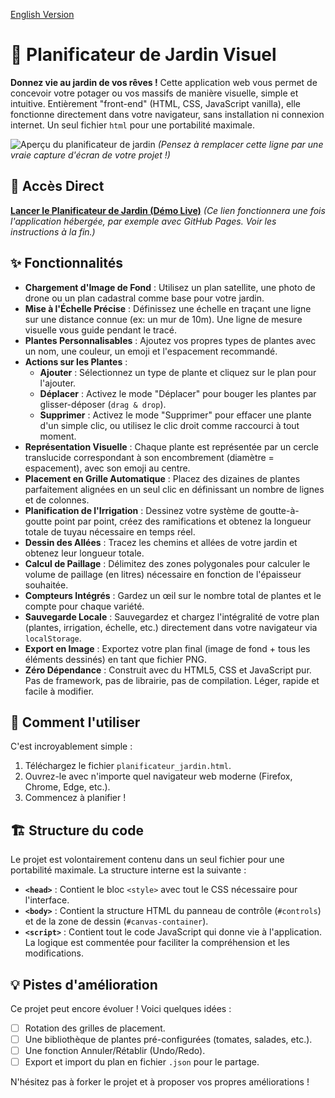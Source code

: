 [English Version](README.en.md)

# 🌿 Planificateur de Jardin Visuel

**Donnez vie au jardin de vos rêves !** Cette application web vous permet de concevoir votre potager ou vos massifs de manière visuelle, simple et intuitive. Entièrement "front-end" (HTML, CSS, JavaScript vanilla), elle fonctionne directement dans votre navigateur, sans installation ni connexion internet. Un seul fichier `html` pour une portabilité maximale.

![Aperçu du planificateur de jardin](URL_DE_VOTRE_SCREENSHOT.png)
*(Pensez à remplacer cette ligne par une vraie capture d'écran de votre projet !)*

## 🚀 Accès Direct

[**Lancer le Planificateur de Jardin (Démo Live)**](https://YOUR_USERNAME.github.io/YOUR_REPOSITORY/planificateur_jardin.html)
*(Ce lien fonctionnera une fois l'application hébergée, par exemple avec GitHub Pages. Voir les instructions à la fin.)*

## ✨ Fonctionnalités

- **Chargement d'Image de Fond** : Utilisez un plan satellite, une photo de drone ou un plan cadastral comme base pour votre jardin.
- **Mise à l'Échelle Précise** : Définissez une échelle en traçant une ligne sur une distance connue (ex: un mur de 10m). Une ligne de mesure visuelle vous guide pendant le tracé.
- **Plantes Personnalisables** : Ajoutez vos propres types de plantes avec un nom, une couleur, un emoji et l'espacement recommandé.
- **Actions sur les Plantes** :
    - **Ajouter** : Sélectionnez un type de plante et cliquez sur le plan pour l'ajouter.
    - **Déplacer** : Activez le mode "Déplacer" pour bouger les plantes par glisser-déposer (`drag & drop`).
    - **Supprimer** : Activez le mode "Supprimer" pour effacer une plante d'un simple clic, ou utilisez le clic droit comme raccourci à tout moment.
- **Représentation Visuelle** : Chaque plante est représentée par un cercle translucide correspondant à son encombrement (diamètre = espacement), avec son emoji au centre.
- **Placement en Grille Automatique** : Placez des dizaines de plantes parfaitement alignées en un seul clic en définissant un nombre de lignes et de colonnes.
- **Planification de l'Irrigation** : Dessinez votre système de goutte-à-goutte point par point, créez des ramifications et obtenez la longueur totale de tuyau nécessaire en temps réel.
- **Dessin des Allées** : Tracez les chemins et allées de votre jardin et obtenez leur longueur totale.
- **Calcul de Paillage** : Délimitez des zones polygonales pour calculer le volume de paillage (en litres) nécessaire en fonction de l'épaisseur souhaitée.
- **Compteurs Intégrés** : Gardez un œil sur le nombre total de plantes et le compte pour chaque variété.
- **Sauvegarde Locale** : Sauvegardez et chargez l'intégralité de votre plan (plantes, irrigation, échelle, etc.) directement dans votre navigateur via `localStorage`.
- **Export en Image** : Exportez votre plan final (image de fond + tous les éléments dessinés) en tant que fichier PNG.
- **Zéro Dépendance** : Construit avec du HTML5, CSS et JavaScript pur. Pas de framework, pas de librairie, pas de compilation. Léger, rapide et facile à modifier.

## 🚀 Comment l'utiliser

C'est incroyablement simple :

1.  Téléchargez le fichier `planificateur_jardin.html`.
2.  Ouvrez-le avec n'importe quel navigateur web moderne (Firefox, Chrome, Edge, etc.).
3.  Commencez à planifier !

## 🏗️ Structure du code

Le projet est volontairement contenu dans un seul fichier pour une portabilité maximale. La structure interne est la suivante :

- **`<head>`** : Contient le bloc `<style>` avec tout le CSS nécessaire pour l'interface.
- **`<body>`** : Contient la structure HTML du panneau de contrôle (`#controls`) et de la zone de dessin (`#canvas-container`).
- **`<script>`** : Contient tout le code JavaScript qui donne vie à l'application. La logique est commentée pour faciliter la compréhension et les modifications.

## 💡 Pistes d'amélioration

Ce projet peut encore évoluer ! Voici quelques idées :

- [ ] Rotation des grilles de placement.
- [ ] Une bibliothèque de plantes pré-configurées (tomates, salades, etc.).
- [ ] Une fonction Annuler/Rétablir (Undo/Redo).
- [ ] Export et import du plan en fichier `.json` pour le partage.

N'hésitez pas à forker le projet et à proposer vos propres améliorations !
